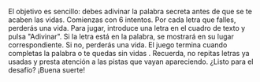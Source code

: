 El objetivo es sencillo: debes adivinar la palabra secreta antes de que se te acaben las vidas. Comienzas con 6 intentos. Por cada letra que falles, perderás una vida.
Para jugar, introduce una letra en el cuadro de texto y pulsa "Adivinar". Si la letra está en la palabra, se mostrará en su lugar correspondiente. Si no, perderás una vida.
El juego termina cuando completas la palabra o te quedas sin vidas .
Recuerda, no repitas letras ya usadas y presta atención a las pistas que vayan apareciendo. ¿Listo para el desafío? ¡Buena suerte!
